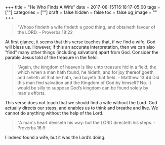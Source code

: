 +++
title = "He Who Finds A Wife"
date = 2017-08-15T16:18:17-05:00
tags = [""]
categories = [""]
draft = false
hidden = false
toc = false
og_image = ""
+++

> "Whoso findeth a wife findeth a good thing, and obtaineth favour of the LORD. - Proverbs 18:22

<!--more-->

At first glance, it seems that this verse teaches that, if we find a wife, God will bless us. However, if this an accurate interpretation, then we can also "find" many other things (including salvation) apart from God. Consider the parable Jesus told of the treasure in the field.

> "Again, the kingdom of heaven is like unto treasure hid in a field; the which when a man hath found, he hideth, and for joy thereof goeth and selleth all that he hath, and buyeth that field. - Matthew 13:44
Did this man find salvation and the Kingdom of God by himself? No. It would be silly to suppose God’s kingdom can be found solely by man's efforts.

This verse does not teach that we should find a wife without the Lord. God actually directs our steps, and enables us to think and breathe and live. We cannot do anything without the help of the Lord.

> "A man's heart deviseth his way: but the LORD directeth his steps. - Proverbs 16:9

I indeed found a wife, but it was the Lord’s doing.
